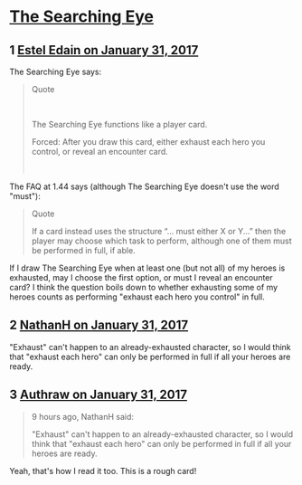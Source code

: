 # [The Searching Eye](https://community.fantasyflightgames.com/topic/241370-the-searching-eye/)

## 1 [Estel Edain on January 31, 2017](https://community.fantasyflightgames.com/topic/241370-the-searching-eye/?do=findComment&comment=2617062)

The Searching Eye says:

> Quote
> 
>  
> 
> The Searching Eye functions like a player card. 
> 
> Forced: After you draw this card, either exhaust each hero you control, or reveal an encounter card.
> 
>  

The FAQ at 1.44 says (although The Searching Eye doesn't use the word "must"):

> Quote
> 
> If a card instead uses the structure “... must either X or Y...” then the player may choose which task to perform, although one of them must be performed in full, if able.

If I draw The Searching Eye when at least one (but not all) of my heroes is exhausted, may I choose the first option, or must I reveal an encounter card? I think the question boils down to whether exhausting some of my heroes counts as performing "exhaust each hero you control" in full.

## 2 [NathanH on January 31, 2017](https://community.fantasyflightgames.com/topic/241370-the-searching-eye/?do=findComment&comment=2617622)

"Exhaust" can't happen to an already-exhausted character, so I would think that "exhaust each hero" can only be performed in full if all your heroes are ready.

## 3 [Authraw on January 31, 2017](https://community.fantasyflightgames.com/topic/241370-the-searching-eye/?do=findComment&comment=2618401)

> 9 hours ago, NathanH said:
> 
> "Exhaust" can't happen to an already-exhausted character, so I would think that "exhaust each hero" can only be performed in full if all your heroes are ready.

Yeah, that's how I read it too. This is a rough card!


